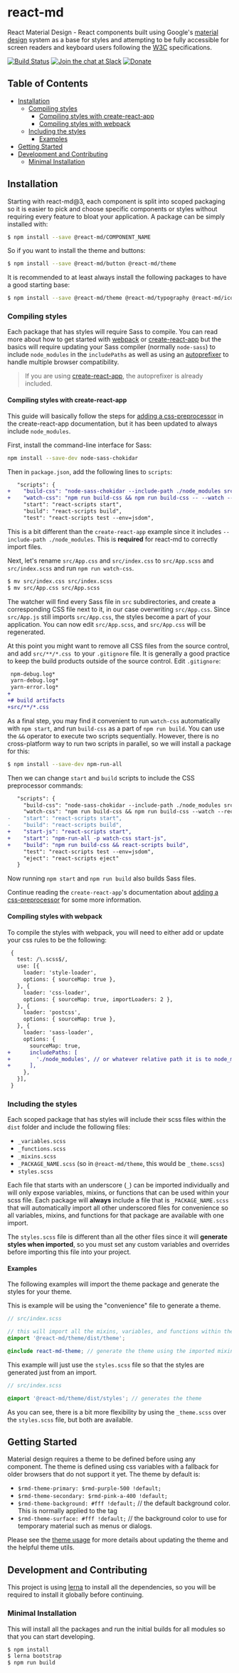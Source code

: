 # react-md
React Material Design - React components built using Google's [material design](https://material.io/) system as a base for styles
and attempting to be fully accessible for screen readers and keyboard users following the [W3C](https://www.w3.org/) specifications.

[![Build Status](https://travis-ci.org/mlaursen/react-md.svg?branch=master)](https://travis-ci.org/mlaursen/react-md)
[![Join the chat at Slack](https://react-md.herokuapp.com/badge.svg)](https://react-md.herokuapp.com) [![Donate](https://img.shields.io/badge/donate-paypal-blue.svg?style=flat-square)](https://paypal.me/mlaursen03)

<!-- TOC_START -->
## Table of Contents
- [Installation](#installation)
  * [Compiling styles](#compiling-styles)
    + [Compiling styles with create-react-app](#compiling-styles-with-create-react-app)
    + [Compiling styles with webpack](#compiling-styles-with-webpack)
  * [Including the styles](#including-the-styles)
    + [Examples](#examples)
- [Getting Started](#getting-started)
- [Development and Contributing](#development-and-contributing)
  * [Minimal Installation](#minimal-installation)
<!-- TOC_END -->


## Installation
Starting with react-md@3, each component is split into scoped packaging so it is easier to pick and choose specific components or styles
without requiring every feature to bloat your application. A package can be simply installed with:

```sh
$ npm install --save @react-md/COMPONENT_NAME
```

So if you want to install the theme and buttons:

```sh
$ npm install --save @react-md/button @react-md/theme
```

It is recommended to at least always install the following packages to have a good starting base:

```sh
$ npm install --save @react-md/theme @react-md/typography @react-md/icon
```

### Compiling styles
Each package that has styles will require Sass to compile. You can read more about how to get started with [webpack](#compiling-styles-with-webpack) or [create-react-app](#compiling-styles-with-cra) but the basics will
require updating your Sass compiler (normally `node-sass`) to include `node_modules` in the `includePaths` as well as using an [autoprefixer](https://github.com/postcss/autoprefixer) to handle multiple browser compatibility.

> If you are using [create-react-app](https://github.com/facebook/create-react-app), the autoprefixer is already included.

#### Compiling styles with create-react-app
This guide will basically follow the steps for [adding a css-preprocessor](#adding-a-css-preprocessor-sass-less-etc) in the create-react-app documentation, but it has been updated to always include `node_modules`.

First, install the command-line interface for Sass:

```sh
npm install --save-dev node-sass-chokidar
```

Then in `package.json`, add the following lines to `scripts`:

```diff
   "scripts": {
+    "build-css": "node-sass-chokidar --include-path ./node_modules src/ -o src/",
+    "watch-css": "npm run build-css && npm run build-css -- --watch --recursive",
     "start": "react-scripts start",
     "build": "react-scripts build",
     "test": "react-scripts test --env=jsdom",
```

This is a bit different than the `create-react-app` example since it includes `--include-path ./node_modules`. This is **required** for react-md to correctly import files.

Next, let's rename `src/App.css` and `src/index.css` to `src/App.scss` and `src/index.scss` and run `npm run watch-css`.

```sh
$ mv src/index.css src/index.scss
$ mv src/App.css src/App.scss
```

The watcher will find every Sass file in `src` subdirectories, and create a corresponding CSS file next to it, in our case
overwriting `src/App.css`. Since `src/App.js` still imports `src/App.css`, the styles become a part of your application.
You can now edit `src/App.scss`, and `src/App.css` will be regenerated.

At this point you might want to remove all CSS files from the source control, and add `src/**/*.css `to your `.gitignore` file.
It is generally a good practice to keep the build products outside of the source control. Edit `.gitignore`:

```diff
 npm-debug.log*
 yarn-debug.log*
 yarn-error.log*
+
+# build artifacts
+src/**/*.css
```

As a final step, you may find it convenient to run `watch-css` automatically with `npm start`, and run `build-css` as a part of
`npm run build`. You can use the `&&` operator to execute two scripts sequentially. However, there is no cross-platform way to
run two scripts in parallel, so we will install a package for this:

```sh
$ npm install --save-dev npm-run-all
```

Then we can change `start` and `build` scripts to include the CSS preprocessor commands:

```diff
   "scripts": {
     "build-css": "node-sass-chokidar --include-path ./node_modules src/ -o src/",
     "watch-css": "npm run build-css && npm run build-css --watch --recursive",
-    "start": "react-scripts start",
-    "build": "react-scripts build",
+    "start-js": "react-scripts start",
+    "start": "npm-run-all -p watch-css start-js",
+    "build": "npm run build-css && react-scripts build",
     "test": "react-scripts test --env=jsdom",
     "eject": "react-scripts eject"
   }
```

Now running `npm start` and `npm run build` also builds Sass files.

Continue reading the `create-react-app`'s documentation about [adding a css-preprocessor](#adding-a-css-preprocessor-sass-less-etc) for some more information.

#### Compiling styles with webpack
To compile the styles with webpack, you will need to either add or update your css rules to be the following:

```diff
 {
   test: /\.scss$/,
   use: [{
     loader: 'style-loader',
     options: { sourceMap: true },
   }, {
     loader: 'css-loader',
     options: { sourceMap: true, importLoaders: 2 },
   }, {
     loader: 'postcss',
     options: { sourceMap: true },
   }, {
     loader: 'sass-loader',
     options: {
       sourceMap: true,
+      includePaths: [
+        './node_modules', // or whatever relative path it is to node_modules
+      ],
     },
   }],
 }
```

### Including the styles
Each scoped package that has styles will include their scss files within the `dist` folder and include the following files:
- `_variables.scss`
- `_functions.scss`
- `_mixins.scss`
- `_PACKAGE_NAME.scss` (so in `@react-md/theme`, this would be `_theme.scss`)
- `styles.scss`

Each file that starts with an underscore (`_`) can be imported individually and will only expose variables, mixins, or functions that can be used
within your scss file. Each package will **always** include a file that is `_PACKAGE_NAME.scss` that will automatically import all other underscored
files for convenience so all variables, mixins, and functions for that package are available with one import.

The `styles.scss` file is different than all the other files since it will **generate styles when imported**, so you must set any custom variables and
overrides before importing this file into your project.

#### Examples
The following examples will import the theme package and generate the styles for your theme.

This is example will be using the "convenience" file to generate a theme.

```scss
// src/index.scss

// this will import all the mixins, variables, and functions within the theme package so you can use them
@import '@react-md/theme/dist/theme';

@include react-md-theme; // generate the theme using the imported mixin.
```


This example will just use the `styles.scss` file so that the styles are generated just from an import.

```scss
// src/index.scss

@import '@react-md/theme/dist/styles'; // generates the theme
```

As you can see, there is a bit more flexibility by using the `_theme.scss` over the `styles.scss` file, but both are available.

## Getting Started
Material design requires a theme to be defined before using any component. The theme is defined using css variables with a fallback for older browsers that
do not support it yet.  The theme by default is:
- `$rmd-theme-primary: $rmd-purple-500 !default;`
- `$rmd-theme-secondary: $rmd-pink-a-400 !default;`
- `$rmd-theme-background: #fff !default;` // the default background color. This is normally applied to the <html> tag
- `$rmd-theme-surface: #fff !default;` // the background color to use for temporary material such as menus or dialogs.

Please see the [theme usage](packages/theme/README.md#usage) for more details about updating the theme and the helpful theme
utils.

## Development and Contributing
This project is using [lerna](https://github.com/lerna/lerna) to install all the dependencies, so you will be required to install it globally before continuing.

### Minimal Installation
This will install all the packages and run the initial builds for all modules so that you can start developing.

```sh
$ npm install
$ lerna bootstrap
$ npm run build
```

